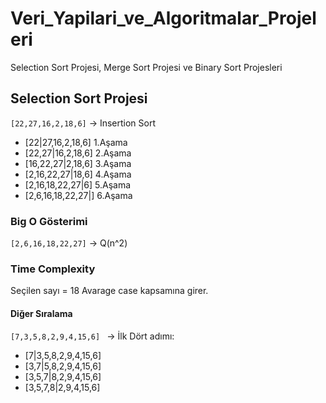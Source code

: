 # Veri_Yapilari_ve_Algoritmalar_Projeleri
Selection Sort Projesi, Merge Sort Projesi ve Binary Sort Projesleri

## Selection Sort Projesi

``[22,27,16,2,18,6]`` -> Insertion Sort

* [22|27,16,2,18,6] 1.Aşama
* [22,27|16,2,18,6] 2.Aşama 
* [16,22,27|2,18,6] 3.Aşama
* [2,16,22,27|18,6] 4.Aşama
* [2,16,18,22,27|6] 5.Aşama
* [2,6,16,18,22,27|] 6.Aşama 

### Big O Gösterimi
``[2,6,16,18,22,27]`` -> Q(n^2)

### Time Complexity

Seçilen sayı = 18
Avarage case kapsamına girer.

#### Diğer Sıralama
``[7,3,5,8,2,9,4,15,6] `` -> İlk Dört adımı:

* [7|3,5,8,2,9,4,15,6]
* [3,7|5,8,2,9,4,15,6]
* [3,5,7|8,2,9,4,15,6]
* [3,5,7,8|2,9,4,15,6]

